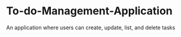 # To-do-Management-Application
An application where users can create, update, list, and delete tasks 
